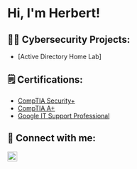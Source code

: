 <h1>Hi, I'm Herbert! </h1>

<h2>👨‍💻 Cybersecurity Projects:</h2>

- [Active Directory Home Lab]


<h2>🗒️ Certifications:</h2>

- [CompTIA Security+](https://www.credly.com/badges/f50f69bc-3046-4b5d-a376-5925867938b7/public_url)
- [CompTIA A+](https://www.credly.com/badges/2ea7dc5e-8401-4f43-becf-deca204e3141/public_url)
- [Google IT Support Professional](https://www.credly.com/badges/c181d209-b9cd-4082-8312-68e741d9866c/public_url)






<h2> 🤳 Connect with me:</h2>


[<img align="left" alt="squireherbert | LinkedIn" width="22px" src="https://cdn.jsdelivr.net/npm/simple-icons@v3/icons/linkedin.svg" />][linkedin]


[linkedin]: https://linkedin.com/in/herbert-squire-21b176319


<!--
**squireherbert/squireherbert** is a ✨ _special_ ✨ repository because its `README.md` (this file) appears on your GitHub profile.

Here are some ideas to get you started:

- 🔭 I’m currently working on ...
- 🌱 I’m currently learning ...
- 👯 I’m looking to collaborate on ...
- 🤔 I’m looking for help with ...
- 💬 Ask me about ...
- 📫 How to reach me: ...
- 😄 Pronouns: ...
- ⚡ Fun fact: ...
-->
